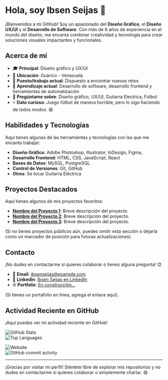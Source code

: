 # Hola, soy Ibsen Seijas 👋

¡Bienvenidos a mi GitHub! Soy un apasionado del **Diseño Gráfico**, el **Diseño UX/UI** y el **Desarrollo de Software**. Con más de 6 años de experiencia en el mundo del diseño, me encanta combinar creatividad y tecnología para crear soluciones visuales impactantes y funcionales.

## Acerca de mí

- 🎓 **Principal**: Diseño gráfico y UX/UI  
- 📍 **Ubicación**: Guárico - Venezuela  
- 💼 **Puesto/trabajo actual**: Dispuesto a encontrar nuevos retos  
- 🌱 **Aprendizaje actual**: Desarrollo de software, desarrollo frontend y herramientas de automatización  
- 💬 **Pregúntame sobre**: Diseño gráfico, UX/UI, Guitarra Electrica, Fútbol  
- ⚡ **Dato curioso**: Juego fútbol de manera horrible, pero lo sigo haciendo de todos modos. 😄

## Habilidades y Tecnologías

Aquí tienes algunas de las herramientas y tecnologías con las que me encanta trabajar:

- **Diseño Gráfico**: Adobe Photoshop, Illustrator, InDesign, Figma,   
- **Desarrollo Frontend**: HTML, CSS, JavaScript, React  
- **Bases de Datos**: MySQL, PostgreSQL    
- **Control de Versiones**: Git, GitHub  
- **Otros**: Se tocar Guitarra Eléctrica   

## Proyectos Destacados

Aquí tienes algunos de mis proyectos favoritos:

- **[Nombre del Proyecto 1](https://github.com/ibsenseijas7/proyecto1)**: Breve descripción del proyecto.  
- **[Nombre del Proyecto 2](https://github.com/ibsenseijas7/proyecto2)**: Breve descripción del proyecto.  
- **[Nombre del Proyecto 3](https://github.com/ibsenseijas7/proyecto3)**: Breve descripción del proyecto.  

(Si no tienes proyectos públicos aún, puedes omitir esta sección o dejarla como un marcador de posición para futuras actualizaciones).

## Contacto

¡No dudes en contactarme si quieres colaborar o tienes alguna pregunta! 😊

- 📧 **Email**: [ibsenseijas@example.com](mailto:ibsenseijas@example.com)  
- 💼 **LinkedIn**: [Ibsen Seijas en LinkedIn](https://www.linkedin.com/in/ibsenseijas/)  
- 🌐 **Portfolio**: [En construcción...](#)  

(Si tienes un portafolio en línea, agrega el enlace aquí).

## Actividad Reciente en GitHub

¡Aquí puedes ver mi actividad reciente en GitHub!

![GitHub Stats](https://github-readme-stats.vercel.app/api?username=ibsenseijas7&show_icons=true&hide_border=true&theme=radical)  
![Top Languages](https://github-readme-stats.vercel.app/api/top-langs/?username=ibsenseijas7&hide_border=true&layout=compact)  

![Website](https://img.shields.io/website?url=https%3A%2F%2Fibsenseijas7.github.io%2Fibsensdisena)  
![GitHub commit activity](https://img.shields.io/github/commit-activity/w/ibsenseijas7/ibsenseijas7)  

---

¡Gracias por visitar mi perfil! Siéntete libre de explorar mis repositorios y no dudes en contactarme si quieres colaborar o simplemente charlar. 😄
